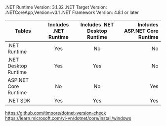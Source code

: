 .NET Runtime Version: 3.1.32
.NET Target Version: .NETCoreApp,Version=v3.1
.NET Framework Version: 4.8.1 or later

| Tables               | Includes .NET Runtime | Includes .NET Desktop Runtime | Includes ASP.NET Core Runtime |
| -------------------- |:---------------------:|:-----------------------------:| -----------------------------:|
| .NET Runtime         | Yes                   | No                            | No                            |
| .NET Desktop Runtime | Yes                   | Yes                           | No                            |
| ASP.NET Core Runtime | No                    | No                            | Yes                           |
| .NET SDK             | Yes                   | Yes                           | Yes                           |

https://github.com/tjmoore/dotnet-version-check  
https://learn.microsoft.com/vi-vn/dotnet/core/install/windows